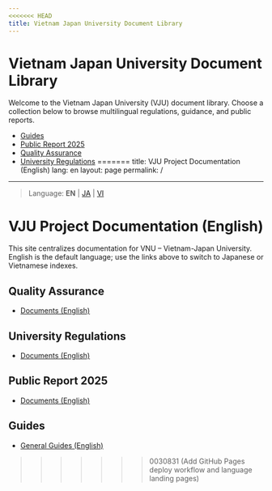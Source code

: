 ```yaml
---
<<<<<<< HEAD
title: Vietnam Japan University Document Library
---
```

# Vietnam Japan University Document Library

Welcome to the Vietnam Japan University (VJU) document library. Choose a collection below to browse multilingual regulations, guidance, and public reports.

- [Guides](./Guide/index.md)
- [Public Report 2025](./Public%20Report%202025/index.md)
- [Quality Assurance](./Quality%20Assurance/index.md)
- [University Regulations](./University%20Regulations/index.md)
=======
title: VJU Project Documentation (English)
lang: en
layout: page
permalink: /
---

> Language: **EN** | [JA](/ja/) | [VI](/vi/)

# VJU Project Documentation (English)

This site centralizes documentation for VNU – Vietnam-Japan University. English is the default language; use the links above to switch to Japanese or Vietnamese indexes.

## Quality Assurance

- [Documents (English)](./Quality%20Assurance/English/index.md)

## University Regulations

- [Documents (English)](./University%20Regulations/English/index.md)

## Public Report 2025

- [Documents (English)](./Public%20Report%202025/English/index.md)

## Guides

- [General Guides (English)](./Guide/)
>>>>>>> 0030831 (Add GitHub Pages deploy workflow and language landing pages)
